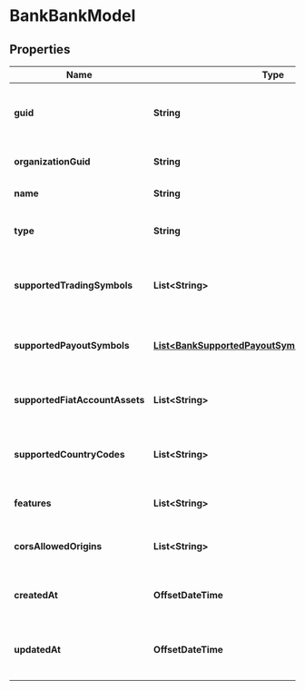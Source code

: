 

# BankBankModel


## Properties

| Name | Type | Description | Notes |
|------------ | ------------- | ------------- | -------------|
|**guid** | **String** | Auto-generated unique identifier for the bank. |  |
|**organizationGuid** | **String** | The organization&#39;s identifier. |  |
|**name** | **String** | The bank&#39;s name. |  |
|**type** | **String** | The bank type; one of sandbox or production. |  |
|**supportedTradingSymbols** | **List&lt;String&gt;** | The bank&#39;s list of supported trading symbols. |  [optional] |
|**supportedPayoutSymbols** | [**List&lt;BankSupportedPayoutSymbolsInnerBankModel&gt;**](BankSupportedPayoutSymbolsInnerBankModel.md) | The bank&#39;s list of supported payout symbols. |  [optional] |
|**supportedFiatAccountAssets** | **List&lt;String&gt;** | The bank&#39;s list of supported fiat symbols. |  [optional] |
|**supportedCountryCodes** | **List&lt;String&gt;** | The bank&#39;s list of supported country codes. |  [optional] |
|**features** | **List&lt;String&gt;** | The bank&#39;s enabled features. |  |
|**corsAllowedOrigins** | **List&lt;String&gt;** | The bank&#39;s list of CORS allowed origins. |  [optional] |
|**createdAt** | **OffsetDateTime** | ISO8601 datetime the record was created at. |  |
|**updatedAt** | **OffsetDateTime** | ISO8601 datetime the record was last updated at. |  [optional] |



